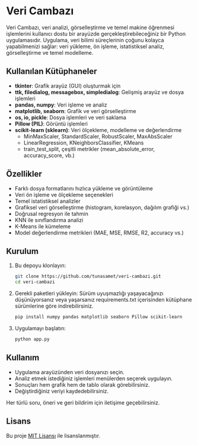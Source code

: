 # Veri Cambazı

Veri Cambazı, veri analizi, görselleştirme ve temel makine öğrenmesi işlemlerini kullanıcı dostu bir arayüzde gerçekleştirebileceğiniz bir Python uygulamasıdır. Uygulama, veri bilimi süreçlerinin çoğunu kolayca yapabilmenizi sağlar: veri yükleme, ön işleme, istatistiksel analiz, görselleştirme ve temel modelleme.

## Kullanılan Kütüphaneler

- **tkinter**: Grafik arayüz (GUI) oluşturmak için
- **ttk, filedialog, messagebox, simpledialog**: Gelişmiş arayüz ve dosya işlemleri
- **pandas, numpy**: Veri işleme ve analiz
- **matplotlib, seaborn**: Grafik ve veri görselleştirme
- **os, io, pickle**: Dosya işlemleri ve veri saklama
- **Pillow (PIL)**: Görüntü işlemleri
- **scikit-learn (sklearn)**: Veri ölçekleme, modelleme ve değerlendirme
  - MinMaxScaler, StandardScaler, RobustScaler, MaxAbsScaler
  - LinearRegression, KNeighborsClassifier, KMeans
  - train_test_split, çeşitli metrikler (mean_absolute_error, accuracy_score, vb.)

## Özellikler

- Farklı dosya formatlarını hızlıca yükleme ve görüntüleme
- Veri ön işleme ve ölçekleme seçenekleri
- Temel istatistiksel analizler
- Grafiksel veri görselleştirme (histogram, korelasyon, dağılım grafiği vs.)
- Doğrusal regresyon ile tahmin
- KNN ile sınıflandırma analizi
- K-Means ile kümeleme
- Model değerlendirme metrikleri (MAE, MSE, RMSE, R2, accuracy vs.)

## Kurulum

1. Bu depoyu klonlayın:
    ```bash
    git clone https://github.com/tunasamet/veri-cambazi.git
    cd veri-cambazi
    ```
2. Gerekli paketleri yükleyin:
Sürüm uyuşmazlığı yaşayacağınızı düşünüyorsanız veya yaşarsanız requirements.txt içerisinden kütüphane sürümlerine göre indirebilirsiniz.
    ```bash
    pip install numpy pandas matplotlib seaborn Pillow scikit-learn
    ```

3. Uygulamayı başlatın:
    ```bash
    python app.py
    ```

## Kullanım

- Uygulama arayüzünden veri dosyanızı seçin.
- Analiz etmek istediğiniz işlemleri menülerden seçerek uygulayın.
- Sonuçları hem grafik hem de tablo olarak görebilirsiniz.
- Değiştirdiğiniz veriyi kaydedebilirsiniz.


Her türlü soru, öneri ve geri bildirim için iletişime geçebilirsiniz.

## Lisans

Bu proje [MIT Lisansı](LICENSE) ile lisanslanmıştır.